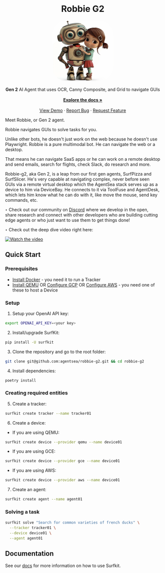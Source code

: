 <!-- PROJECT LOGO -->
<br />
<p align="center">
  <h1 align="center">Robbie G2</h1>
    <p align="center">
    <img src="images/robbie.jpg" alt="Robbie G2 Logo" width="200" style="border-radius: 50px;">
    </p>
    <p align="center">
    <strong>Gen 2</strong> AI Agent that uses OCR, Canny Composite, and Grid to navigate GUIs
    <br />
    <br />
    <a href="https://docs.hub.agentsea.ai/introduction"><strong>Explore the docs »</strong></a>
    <br />
    <br />
    <a href="https://github.com/agentsea/robbie-g2">View Demo</a>
    ·
    <a href="https://github.com/agentsea/robbie-g2/issues">Report Bug</a>
    ·
    <a href="https://github.com/agentsea/robbie-g2/issues">Request Feature</a>
  </p>
</p>

Meet Robbie, or Gen 2 agent. 

Robbie navigates GUIs to solve tasks for you.  

Unlike other bots, he doesn't just work on the web because he doesn't use Playwright. Robbie is a pure multimodal bot.  He can navigate the web or a desktop.  

That means he can navigate SaaS apps or he can work on a remote desktop and send emails, search for flights, check Slack, do research and more. 

Robbie-g2, aka Gen 2, is a leap from our first gen agents, SurfPizza and SurfSlicer.  He's very capable at navigating complex, never before seen GUIs via a remote virtual desktop which the AgentSea stack serves up as a device to him via DeviceBay. He connects to it via ToolFuse and AgentDesk, which lets him know what he can do with it, like move the mouse, send key commands, etc. 

‣ Check out our community on [Discord](https://discord.gg/hhaq7XYPS6) where we develop in the open, share research and connect with other developers who are building cutting edge agents or who just want to use them to get things done!

‣ Check out the deep dive video right here:

[![Watch the video](https://img.youtube.com/vi/R6rR27I6oFg/0.jpg)](https://www.youtube.com/watch?v=R6rR27I6oFg&t=71s)


## Quick Start

### Prerequisites

* [Install Docker](https://docs.docker.com/engine/install/) - you need it to run a Tracker
* [Install QEMU](https://docs.hub.agentsea.ai/configuration/qemu) OR [Configure GCP](https://docs.hub.agentsea.ai/configuration/gcp) OR [Configure AWS](https://docs.hub.agentsea.ai/configuration/aws) - you need one of these to host a Device

### Setup 

1. Setup your OpenAI API key:

```sh
export OPENAI_API_KEY=<your key>
```

2. Install/upgrade SurfKit:

```sh
pip install -U surfkit
```

3. Clone the repository and go to the root folder:

```sh
git clone git@github.com:agentsea/robbie-g2.git && cd robbie-g2
```

4. Install dependencies:

```sh
poetry install
```

### Creating required entities

5. Create a tracker:

```sh
surfkit create tracker --name tracker01
```

6. Create a device:

  - If you are using QEMU:

```sh
surfkit create device --provider qemu --name device01
```

  - If you are using GCE:

```sh
surfkit create device --provider gce --name device01
```

  - If you are using AWS:

```sh
surfkit create device --provider aws --name device01
```

7. Create an agent:

```sh
surfkit create agent --name agent01
```

### Solving a task

```sh
surfkit solve "Search for common varieties of french ducks" \
  --tracker tracker01 \
  --device device01 \
  --agent agent01
```

## Documentation

See our [docs](https://docs.hub.agentsea.ai) for more information on how to use Surfkit.
